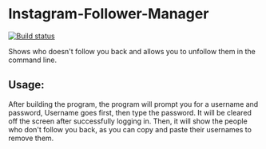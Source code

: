 # Instagram-Follower-Manager
[![Build status](https://ci.appveyor.com/api/projects/status/j835bm4gc8hmrefn?svg=true)](https://ci.appveyor.com/project/bman46/instagram-follower-manager)

Shows who doesn't follow you back and allows you to unfollow them in the command line.
## Usage:
After building the program, the program will prompt you for a username and password, Username goes first, then type the password. It will be cleared off the screen after successfully logging in.
Then, it will show the people who don't follow you back, as you can copy and paste their usernames to remove them.
